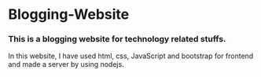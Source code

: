 # Blogging-Website
<h3> This is a blogging website for technology related stuffs.</h3>
<p> In this website, I have used html, css, JavaScript and bootstrap for frontend and made a server by using nodejs.</p>
